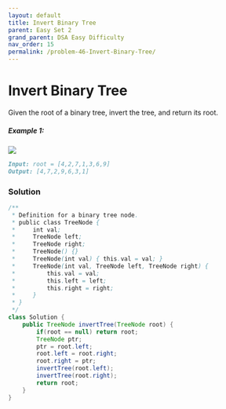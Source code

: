 ```yaml
---
layout: default
title: Invert Binary Tree
parent: Easy Set 2
grand_parent: DSA Easy Difficulty
nav_order: 15
permalink: /problem-46-Invert-Binary-Tree/
---
```

# Invert Binary Tree
Given the root of a binary tree, invert the tree, and return its root.

##### Example 1:
![](../../assets/images/ds/invert1-tree.jpeg)
```markdown
Input: root = [4,2,7,1,3,6,9]
Output: [4,7,2,9,6,3,1]
```
### Solution
```java
/**
 * Definition for a binary tree node.
 * public class TreeNode {
 *     int val;
 *     TreeNode left;
 *     TreeNode right;
 *     TreeNode() {}
 *     TreeNode(int val) { this.val = val; }
 *     TreeNode(int val, TreeNode left, TreeNode right) {
 *         this.val = val;
 *         this.left = left;
 *         this.right = right;
 *     }
 * }
 */
class Solution {
    public TreeNode invertTree(TreeNode root) {
        if(root == null) return root;
        TreeNode ptr;
        ptr = root.left;
        root.left = root.right;
        root.right = ptr;
        invertTree(root.left);
        invertTree(root.right);
        return root;
    }
}
```

